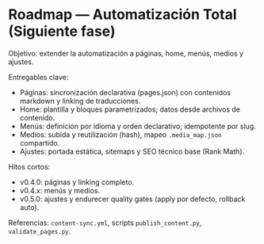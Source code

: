 # Roadmap — Automatización Total (Siguiente fase)

Objetivo: extender la automatización a páginas, home, menús, medios y ajustes.

Entregables clave:
- Páginas: sincronización declarativa (pages.json) con contenidos markdown y linking de traducciones.
- Home: plantilla y bloques parametrizados; datos desde archivos de contenido.
- Menús: definición por idioma y orden declarativo; idempotente por slug.
- Medios: subida y reutilización (hash), mapeo `.media_map.json` compartido.
- Ajustes: portada estática, sitemaps y SEO técnico base (Rank Math).

Hitos cortos:
- v0.4.0: páginas y linking completo.
- v0.4.x: menús y medios.
- v0.5.0: ajustes y endurecer quality gates (apply por defecto, rollback auto).

Referencias: `content-sync.yml`, scripts `publish_content.py`, `validate_pages.py`.
